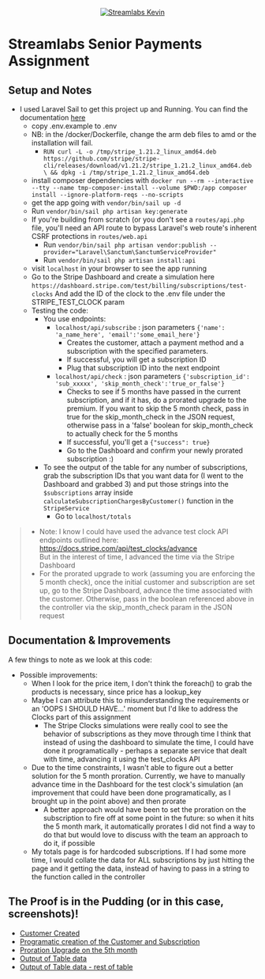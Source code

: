 <p align="center"><a href="https://laravel.com" target="_blank"><img src="https://cdn.streamlabs.com/static/imgs/identity/streamlabs-logo-thumb.png" alt="Streamlabs Kevin"></a></p>

# Streamlabs Senior Payments Assignment
## Setup and Notes
- I used Laravel Sail to get this project up and Running. You can find the documentation [here](https://laravel.com/docs/11.x/sail)
  - copy .env.example to .env
  - NB: in the /docker/Dockerfile, change the arm deb files to amd or the installation will fail.
    - `RUN curl -L -o /tmp/stripe_1.21.2_linux_amd64.deb https://github.com/stripe/stripe-cli/releases/download/v1.21.2/stripe_1.21.2_linux_amd64.deb \
      && dpkg -i /tmp/stripe_1.21.2_linux_amd64.deb`
  - install composer dependencies with `docker run --rm --interactive --tty --name tmp-composer-install --volume $PWD:/app composer install --ignore-platform-reqs --no-scripts`
  - get the app going with `vendor/bin/sail up -d`
  - Run `vendor/bin/sail php artisan key:generate`
  - If you're building from scratch (or you don't see a `routes/api.php` file, you'll need an API route to bypass Laravel's web route's inherent CSRF protections in `routes/web.api`
    - Run `vendor/bin/sail php artisan vendor:publish --provider="Laravel\Sanctum\SanctumServiceProvider"`
    - Run `vendor/bin/sail php artisan install:api`
  - visit `localhost` in your browser to see the app running
  - Go to the Stripe Dashboard and create a simulation here `https://dashboard.stripe.com/test/billing/subscriptions/test-clocks` And add the ID of the clock to the .env file under the STRIPE_TEST_CLOCK param
  - Testing the code:
    - You use endpoints:
      - `localhost/api/subscribe` : json parameters `{'name': 'a_name_here', 'email':'some_email_here'}`
        - Creates the customer, attach a payment method and a subscription with the specified parameters.
        - If successful, you will get a subscription ID
        - Plug that subscription ID into the next endpoint 
      - `localhost/api/check` : json parameters `{'subscription_id': 'sub_xxxxx', 'skip_month_check':'true_or_false'}`
        - Checks to see if 5 months have passed in the current subscription, and if it has, do a prorated upgrade to the premium. If you want to skip the 5 month check, pass in true for the skip_month_check in the JSON request, otherwise pass in a 'false' boolean for skip_month_check to actually check for the 5 months
        - If successful, you'll get a `{"success": true}`
        - Go to the Dashboard and confirm your newly prorated subscription :)
    - To see the output of the table for any number of subscriptions, grab the subscription IDs that you want data for (I went to the Dashboard and grabbed 3) and put those strings into the `$subscriptions` array inside `calculateSubscriptionChargesByCustomer()` function in the `StripeService`
      - Go to `localhost/totals`


>  * Note: I know I could have used the advance test clock API endpoints outlined here: https://docs.stripe.com/api/test_clocks/advance \
>   But in the interest of time, I advanced the time via the Stripe Dashboard 
>  * For the prorated upgrade to work (assuming you are enforcing the 5 month check), once the initial customer and subscription are set up, go to the Stripe Dashboard, advance the time associated with the customer. Otherwise, pass in the boolean referenced above in the controller via the skip_month_check param in the JSON request

## Documentation & Improvements
A few things to note as we look at this code:
- Possible improvements:
  - When I look for the price item, I don't think the foreach() to grab the products is necessary, since price has a lookup_key
  - Maybe I can attribute this to misunderstanding the requirements or an 'OOPS I SHOULD HAVE...' moment but I'd like to address the Clocks part of this assignment
    - The Stripe Clocks simulations were really cool to see the behavior of subscriptions as they move through time
      I think that instead of using the dashboard to simulate the time, I could have done it programatically - perhaps a separate service that dealt with time, advancing it using the test_clocks API
  - Due to the time constraints, I wasn't able to figure out a better solution for the 5 month proration. Currently, we have to manually advance time in the Dashboard for the test clock's simulation
    (an improvement that could have been done programatically, as I brought up in the point above) and then prorate
    - A better approach would have been to set the proration on the subscription to fire off at some point in the future: so when it hits the 5 month mark, it automatically prorates
      I did not find a way to do that but would love to discuss with the team an approach to do it, if possible
  - My totals page is for hardcoded subscriptions. If I had some more time, I would collate the data for ALL subscriptions by just hitting the page and it getting the data, instead of having to pass in a string to the function called in the controller
    
## The Proof is in the Pudding (or in this case, screenshots)!
  - [Customer Created](https://i.imgur.com/kb8wuei.png)
  - [Programatic creation of the Customer and Subscription](https://i.imgur.com/RN4AgiU.png)
  - [Proration Upgrade on the 5th month](https://i.imgur.com/KRPfqGg.png)
  - [Output of Table data](https://i.imgur.com/yi7dLAG.png)
  - [Output of Table data - rest of table](https://i.imgur.com/A28dkuW.png)